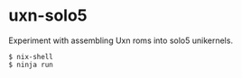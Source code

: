 # uxn-solo5

Experiment with assembling Uxn roms into solo5 unikernels.

```
$ nix-shell
$ ninja run
```

